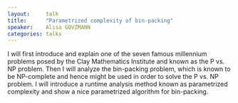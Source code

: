 ```yaml
---
layout:     talk
title:      "Parametrized complexity of bin-packing"
speaker:    Alisa GOVZMANN
categories: talks
---
```

I will first introduce and explain one of the seven famous millennium problems posed by the Clay Mathematics Institute and known as the P vs. NP problem. Then I will analyze the bin-packing problem, which is known to be NP-complete and hence might be used in order to solve the P vs. NP problem. I will introduce a runtime analysis method known as parametrized complexity and show a nice  parametrized algorithm for bin-packing.